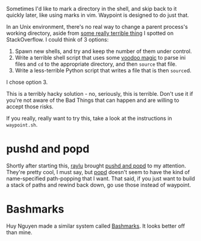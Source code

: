Sometimes I'd like to mark a directory in the shell, and skip back to it quickly
later, like using marks in vim.  Waypoint is designed to do just that.

In an Unix environment, there's no real way to change a parent process's working
directory, aside from [some really terrible thing][0] I spotted on
StackOverflow.  I could think of 3 options:

1. Spawn new shells, and try and keep the number of them under control.  
2. Write a terrible shell script that uses some [voodoo magic] to parse ini
files and `cd` to the appropriate directory, and then `source` that file.
3. Write a less-terrible Python script that writes a file that is then
`source`d.

I chose option 3.

This is a terribly hacky solution - no, seriously, this is terrible. Don't use
it if you're not aware of the Bad Things that can happen and are willing to
accept those risks.

If you really, really want to try this, take a look at the instructions in
`waypoint.sh`.

# pushd and popd

Shortly after starting this, [raylu] brought [pushd and popd] to my attention.
They're pretty cool, I must say, but [popd] doesn't seem to have the kind of
name-specified path-popping that I want. That said, if you just want to build a
stack of paths and rewind back down, go use those instead of waypoint.

# Bashmarks

Huy Nguyen made a similar system called [Bashmarks].  It looks better off than mine.


[0]: http://stackoverflow.com/questions/2375003/how-do-i-set-the-working-directory-of-the-parent-process/2375174#2375174
[voodoo magic]: http://ajdiaz.wordpress.com/2008/02/09/bash-ini-parser/
[raylu]: https://github.com/raylu
[pushd and popd]: http://en.wikipedia.org/wiki/Pushd_and_popd
[popd]: http://ss64.com/bash/popd.html
[Bashmarks]: https://github.com/huyng/bashmarks
